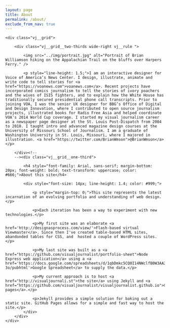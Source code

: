 ```yaml
---
layout: page
title: About
permalink: /about/
exclude_from_nav: true
---
```


<div class="vj__grid__full ">

	<div class="vj__grid">
		
		<div class="vj__grid__two-thirds wide-right vj__rule ">

			<img src="../img/portrait.jpg" alt="Portrait of Brian Williamson hiking on the Appalachian Trail on the bluffs over Harpers Ferry." />

			<p style="line-height: 1.5;">I am an interactive designer for Voice of America’s News Center. I design, illustrate, animate and write code to tell stories for <a href="https://voanews.com">voanews.com</a>. Recent projects have incorporated comics journalism to tell the stories of ivory poachers and the wives of ISIS fighters, and to explain how the White House has traditionally secured presidential phone call transcripts. Prior to joining VOA, I was the senior UX designer for BBG’s Office of Digital and Design Innovation, where I contributed to open source journalism projects, illustrated books for Radio Free Asia and helped coordinate VOA's 2014 World Cup coverage. I started my visual journalism career as a newspaper page designer at the St. Louis Post-Dispatch from 2004 to 2010. I taught intro and advanced magazine design courses at the University of Missouri School of Journalism. I am a graduate of Washington University in St. Louis, Missouri, where I majored in illustration. <a href="https://twitter.com/BrianWmson">@BrianWmson</a></p>

		</div><!--
		--><div class="vj__grid__one-third">

			<h4 style="font-family: Arial, sans-serif; margin-bottom: 20px; font-weight: bold; text-transform: uppercase; color: #666;">About this site</h4>

			<div style="font-size: 14px; line-height: 1.4; color: #999;">

				<p style="margin-top: 0;">This site represents the latest incarnation of an evolving portfolio and understanding of web design.</p>

				<p>Each iteration has been a way to experiment with new technologies.</p>

				<p>My first site was an elaborate <a href='http://designasprocess.com/view/'>Flash-based virtual Viewmaster</a>. Since then I've created table-based HTML sites, abandonded tables for CSS, and  hosted a couple of WordPress sites.</p>

				<p>My last site was built as a <a href="https://github.com/visualjournalist/portfolio-sheet">Node Express web application</a> using a <a href='https://docs.google.com/spreadsheets/d/1qbDmkc5CQ0I14NWclfB0W3AA2EbLObX3ZKXJ8dVc-3o/pubhtml'>Google Spreadsheet</a> to supply the data.</p>

				<p>My current approach is to host <a href="http://visualjournali.st">the site</a> using Jekyll and <a href="https://github.com/visualjournalist/visualjournalist.github.io">GitHub pages</a>.</p>

				<p>Jekyll provides a simple solution for baking out a static site. GitHub Pages allows for a simple and fast way to host the site.</p>
			</div>
		</div>
	</div>
</div>

